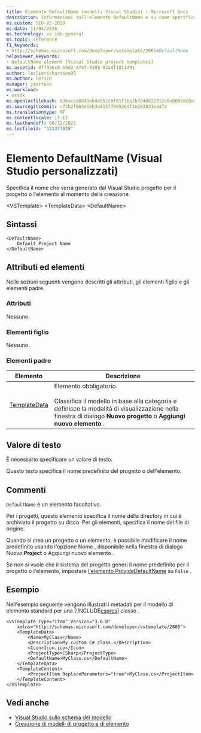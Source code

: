 ```yaml
---
title: Elemento DefaultName (modelli Visual Studio) | Microsoft Docs
description: Informazioni sull'elemento DefaultName e su come specifica il nome che verrà generato dal sistema del progetto Visual Studio per il progetto o l'elemento al momento della creazione.
ms.custom: SEO-VS-2020
ms.date: 11/04/2016
ms.technology: vs-ide-general
ms.topic: reference
f1_keywords:
- http://schemas.microsoft.com/developer/vstemplate/2005#DefaultName
helpviewer_keywords:
- DefaultName element [Visual Studio project templates]
ms.assetid: 0ff056c8-b9d2-4747-9308-92adf1811491
author: leslierichardson95
ms.author: lerich
manager: jmartens
ms.workload:
- vssdk
ms.openlocfilehash: b26eced0849ebd4551c0f91f3ba2b7040022312c0e8007dc0a2cf54decc24788
ms.sourcegitcommit: c72b2f603e1eb3a4157f00926df2e263831ea472
ms.translationtype: MT
ms.contentlocale: it-IT
ms.lasthandoff: 08/12/2021
ms.locfileid: "121377028"
---
```

# <a name="defaultname-element-visual-studio-templates"></a>Elemento DefaultName (Visual Studio personalizzati)
Specifica il nome che verrà generato dal Visual Studio progetto per il progetto o l'elemento al momento della creazione.

 \<VSTemplate> \<TemplateData>
 \<DefaultName>

## <a name="syntax"></a>Sintassi

```
<DefaultName>
    Default Project Name
</DefaultName>
```

## <a name="attributes-and-elements"></a>Attributi ed elementi
 Nelle sezioni seguenti vengono descritti gli attributi, gli elementi figlio e gli elementi padre.

### <a name="attributes"></a>Attributi
 Nessuno.

### <a name="child-elements"></a>Elementi figlio
 Nessuno.

### <a name="parent-elements"></a>Elementi padre

|Elemento|Descrizione|
|-------------|-----------------|
|[TemplateData](../extensibility/templatedata-element-visual-studio-templates.md)|Elemento obbligatorio.<br /><br /> Classifica il modello in base alla categoria e definisce la modalità di visualizzazione nella finestra di dialogo **Nuovo progetto** o **Aggiungi nuovo elemento** .|

## <a name="text-value"></a>Valore di testo
 È necessario specificare un valore di testo.

 Questo testo specifica il nome predefinito del progetto o dell'elemento.

## <a name="remarks"></a>Commenti
 `DefaultName` è un elemento facoltativo.

 Per i progetti, questo elemento specifica il nome della directory in cui è archiviato il progetto su disco. Per gli elementi, specifica il nome del file di origine.

 Quando si crea un progetto o un elemento,  è possibile modificare il nome predefinito usando l'opzione Nome , disponibile nella finestra di dialogo Nuovo **Project** o Aggiungi nuovo elemento . 

 Se non si vuole che il sistema del progetto generi il nome predefinito per il progetto o l'elemento, impostare [l'elemento ProvideDefaultName](../extensibility/providedefaultname-element-visual-studio-templates.md) su `False` .

## <a name="example"></a>Esempio
 Nell'esempio seguente vengono illustrati i metadati per il modello di elemento standard per una [!INCLUDE[csprcs](../data-tools/includes/csprcs_md.md)] classe .

```
<VSTemplate Type="Item" Version="3.0.0"
    xmlns="http://schemas.microsoft.com/developer/vstemplate/2005">
    <TemplateData>
        <Name>MyClass</Name>
        <Description>My custom C# class.</Description>
        <Icon>Icon.ico</Icon>
        <ProjectType>CSharp</ProjectType>
        <DefaultName>MyClass.cs</DefaultName>
    </TemplateData>
    <TemplateContent>
        <ProjectItem ReplaceParameters="true">MyClass.cs</ProjectItem>
    </TemplateContent>
</VSTemplate>
```

## <a name="see-also"></a>Vedi anche
- [Visual Studio sullo schema del modello](../extensibility/visual-studio-template-schema-reference.md)
- [Creazione di modelli di progetto e di elemento](../ide/creating-project-and-item-templates.md)
